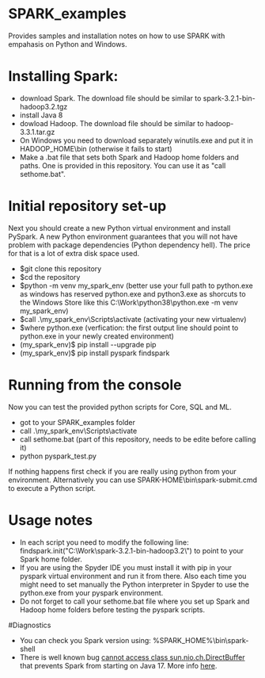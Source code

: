 # SPARK_examples
Provides samples and installation notes on how to use SPARK with empahasis on Python and Windows.

# Installing Spark:
* download Spark. The download file should be similar to spark-3.2.1-bin-hadoop3.2.tgz
* install Java 8
* dowload Hadoop. The download file should be similar to hadoop-3.3.1.tar.gz
* On Windows you need to download separately winutils.exe and put it in HADOOP_HOME\bin (otherwise it fails to start)
* Make a .bat file that sets both Spark and Hadoop home folders and paths. One is provided in this repository. You can use it as "call sethome.bat".

# Initial repository set-up

Next you should create a new Python virtual environment and install PySpark.
A new Python environment guarantees that you will not have problem with package dependencies (Python dependency hell). The price for that is a lot of extra disk space used.

* $git clone this repository
* $cd the repository 
* $python -m venv my_spark_env (better use your full path to python.exe as windows has reserved python.exe and python3.exe as shorcuts to the Windows Store like this C:\Work\python38\python.exe -m venv my_spark_env)
* $call .\my_spark_env\Scripts\activate (activating your new virtualenv)
* $where python.exe (verfication: the first output line should point to python.exe in your newly created environment)
* (my_spark_env)$ pip install --upgrade pip
* (my_spark_env)$ pip install pyspark findspark

# Running from the console
Now you can test the provided python scripts for Core, SQL and ML.

* got to your SPARK_examples folder
* call .\my_spark_env\Scripts\activate
* call sethome.bat (part of this repository, needs to be edite before calling it)
* python pyspark_test.py

If nothing happens first check if you are really using python from your environment.
Alternatively you can use SPARK-HOME\bin\spark-submit.cmd to execute a Python script.

# Usage notes
* In each script you need to modify the following line: findspark.init("C:\\Work\\spark-3.2.1-bin-hadoop3.2\\") to point to your Spark home folder.
* If you are using the Spyder IDE you must install it with pip in your pyspark virtual environment and run it from there. Also each time you might need to set manually the Python interpreter in Spyder to use the python.exe from your pyspark environment.
* Do not forget to call your sethome.bat file where you set up Spark and Hadoop home folders before testing the pyspark scripts. 

#Diagnostics

* You can check you Spark version using: %SPARK_HOME%\bin\spark-shell
* There is well known bug [cannot access class sun.nio.ch.DirectBuffer](https://stackoverflow.com/questions/73465937/apache-spark-3-3-0-breaks-on-java-17-with-cannot-access-class-sun-nio-ch-direct) that prevents Spark from starting on Java 17. More info [here](https://stackoverflow.com/questions/72724816/running-unit-tests-with-spark-3-3-0-on-java-17-fails-with-illegalaccesserror-cl).








